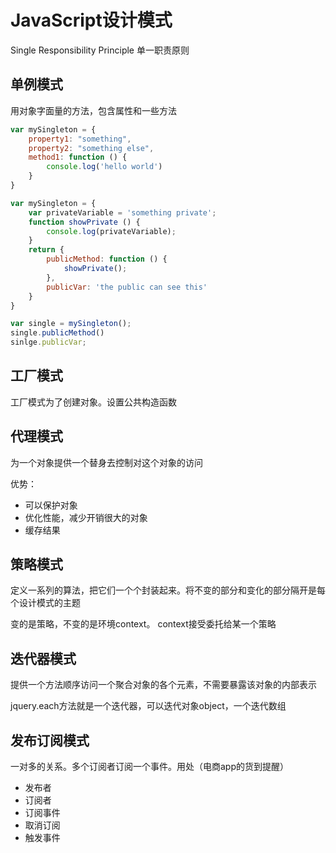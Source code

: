 # JavaScript设计模式

Single Responsibility Principle 单一职责原则

## 单例模式

用对象字面量的方法，包含属性和一些方法

```javascript
var mySingleton = {
    property1: "something",
    property2: "something else",
    method1: function () {
        console.log('hello world')
    }
}
```

```javascript
var mySingleton = {
    var privateVariable = 'something private';
    function showPrivate () {
        console.log(privateVariable);
    }
    return {
        publicMethod: function () {
            showPrivate();
        },
        publicVar: 'the public can see this'
    }
}

var single = mySingleton();
single.publicMethod()
sinlge.publicVar;
```

## 工厂模式

工厂模式为了创建对象。设置公共构造函数

## 代理模式

为一个对象提供一个替身去控制对这个对象的访问

优势：

* 可以保护对象
* 优化性能，减少开销很大的对象
* 缓存结果

## 策略模式

定义一系列的算法，把它们一个个封装起来。将不变的部分和变化的部分隔开是每个设计模式的主题

变的是策略，不变的是环境context。 context接受委托给某一个策略

## 迭代器模式

提供一个方法顺序访问一个聚合对象的各个元素，不需要暴露该对象的内部表示

jquery.each方法就是一个迭代器，可以迭代对象object，一个迭代数组

## 发布订阅模式

一对多的关系。多个订阅者订阅一个事件。用处（电商app的货到提醒）

* 发布者
* 订阅者
* 订阅事件
* 取消订阅
* 触发事件
